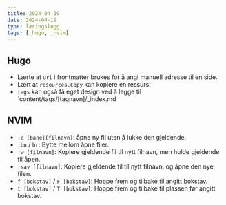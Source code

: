 ```yaml
---
title: 2024-04-19
date: 2024-04-19
type: læringslogg
tags: [_hugo, _nvim]
---
```

## Hugo

* Lærte at `url` i frontmatter brukes for å angi manuell adresse til en side.
* Lært at `resources.Copy` kan kopiere en ressurs.
* `tags` kan også få eget design ved å legge til `content/tags/[tagnavn]/_index.md 

## NVIM

* `:e [bane][filnavn]`: åpne ny fil uten å lukke den gjeldende.
* `:bn` / `br`: Bytte mellom åpne filer.
* `:w [filnavn]`: Kopiere gjeldende fil til nytt filnavn, men holde gjeldende fil åpen.
* `:sav [filnavn]`: Kopiere gjeldende fil til nytt filnavn, og åpne den nye filen.
* `f [bokstav]` / `F [bokstav]`: Hoppe frem og tilbake til angitt bokstav.
* `t [bokstav]` / `T [bokstav]`: Hoppe frem og tilbake til plassen før angitt bokstav.
